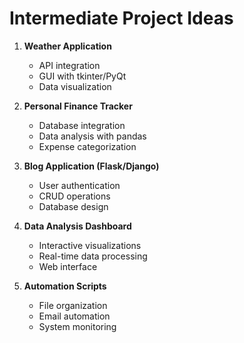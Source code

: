 # Intermediate Project Ideas

1. **Weather Application**
   - API integration
   - GUI with tkinter/PyQt
   - Data visualization

2. **Personal Finance Tracker**
   - Database integration
   - Data analysis with pandas
   - Expense categorization

3. **Blog Application (Flask/Django)**
   - User authentication
   - CRUD operations
   - Database design

4. **Data Analysis Dashboard**
   - Interactive visualizations
   - Real-time data processing
   - Web interface

5. **Automation Scripts**
   - File organization
   - Email automation
   - System monitoring
